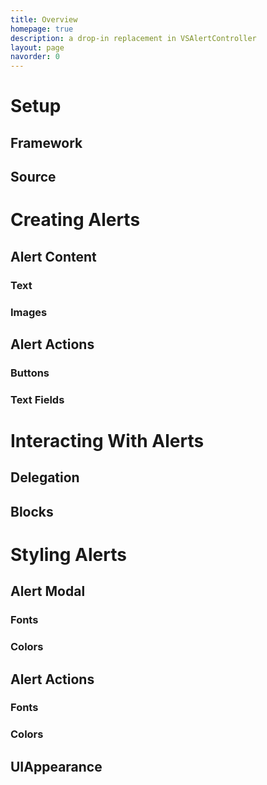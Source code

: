 ```yaml
---
title: Overview
homepage: true
description: a drop-in replacement in VSAlertController
layout: page
navorder: 0
---
```


# Setup

## Framework

## Source

# Creating Alerts

## Alert Content

### Text

### Images

## Alert Actions

### Buttons

### Text Fields

# Interacting With Alerts

## Delegation

## Blocks

# Styling Alerts

## Alert Modal

### Fonts

### Colors

## Alert Actions

### Fonts

### Colors

## UIAppearance
